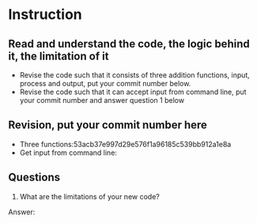 ﻿# Instruction

## Read and understand the code, the logic behind it, the limitation of it
* Revise the code such that it consists of three addition functions, input, process and output, put your commit number below.
* Revise the code such that it can accept input from command line, put your commit number and answer question 1 below

## Revision, put your commit number here
* Three functions:53acb37e997d29e576f1a96185c539bb912a1e8a
* Get input from command line:

## Questions
1. What are the limitations of your new code?

Answer: